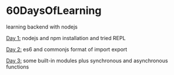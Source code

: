 # 60DaysOfLearning

learning backend with nodejs

[Day 1:](https://github.com/raseekshrestha/60daysoflearning/tree/master/day1) nodejs and npm installation and tried REPL

[Day 2:](https://github.com/raseekshrestha/60daysoflearning/tree/master/day2) es6 and commonjs format of import export

[Day 3:](https://github.com/raseekshrestha/60daysoflearning/tree/master/day3) some built-in modules plus synchronous and asynchronous functions